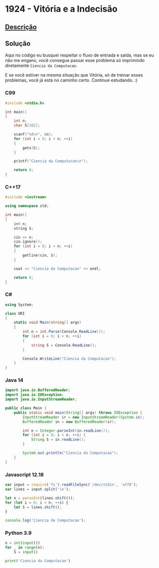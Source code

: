 # 1924 - Vitória e a Indecisão

## [Descrição](https://www.beecrowd.com.br/judge/pt/problems/view/1924)

## Solução

Aqui no código eu busquei respeitar o fluxo de entrada e saída, mas se eu não me engano, você consegue passar esse problema só imprimindo diretamente `Ciencia da Computacao`.

E se você estiver na mesma situação que Vitória, só de treinar esses problemas, você já está no caminho certo. Continue estudando. :)

### C99

```c
#include <stdio.h>

int main()
{
    int n;
    char S[102];

    scanf("%d\n", &n);
    for (int i = 0; i < n; ++i)
    {
        gets(S);
    }

    printf("Ciencia da Computacao\n");

    return 0;
}
```

### C++17

```cpp
#include <iostream>

using namespace std;

int main()
{
    int n;
    string S;

    cin >> n;
    cin.ignore();
    for (int i = 0; i < n; ++i)
    {
        getline(cin, S);
    }

    cout << "Ciencia da Computacao" << endl;

    return 0;
}
```

### C#

```cs
using System;

class URI
{
    static void Main(string[] args)
    {
        int n = int.Parse(Console.ReadLine());
        for (int i = 0; i < n; ++i)
        {
            string S = Console.ReadLine();
        }

        Console.WriteLine("Ciencia da Computacao");
    }
}
```

### Java 14

```java
import java.io.BufferedReader;
import java.io.IOException;
import java.io.InputStreamReader;

public class Main {
    public static void main(String[] args) throws IOException {
        InputStreamReader ir = new InputStreamReader(System.in);
        BufferedReader in = new BufferedReader(ir);

        int n = Integer.parseInt(in.readLine());
        for (int i = 0; i < n; ++i) {
            String S = in.readLine();
        }

        System.out.println("Ciencia da Computacao");
    }
}
```

### Javascript 12.18

```js
var input = require('fs').readFileSync('/dev/stdin', 'utf8');
var lines = input.split('\n');

let n = parseInt(lines.shift());
for (let i = 0; i < n; ++i) {
    let S = lines.shift();
}

console.log('Ciencia da Computacao');
```

### Python 3.9

```py
n = int(input())
for _ in range(n):
    S = input()

print('Ciencia da Computacao')
```